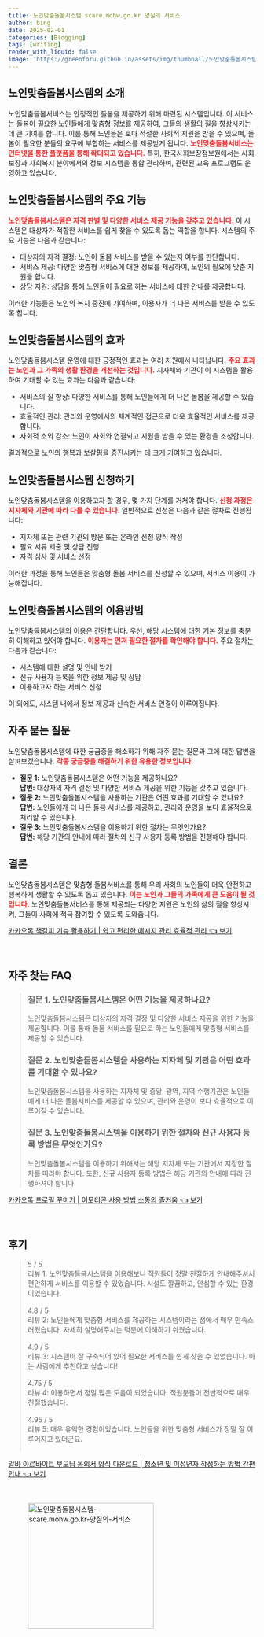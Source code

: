 ```yaml
---
title: 노인맞춤돌봄시스템 scare.mohw.go.kr 양질의 서비스
author: bing
date: 2025-02-01
categories: [Blogging]
tags: [writing]
render_with_liquid: false
image: 'https://greenforu.github.io/assets/img/thumbnail/노인맞춤돌봄시스템-scare.mohw.go.kr-양질의-서비스.webp'
---
```



<h2 id='노인맞춤돌봄시스템의 소개'>노인맞춤돌봄시스템의 소개</h2>

<p>노인맞춤돌봄서비스는 안정적인 돌봄을 제공하기 위해 마련된 시스템입니다. 이 서비스는 돌봄이 필요한 노인들에게 맞춤형 정보를 제공하여, 그들의 생활의 질을 향상시키는 데 큰 기여를 합니다. 이를 통해 노인들은 보다 적절한 사회적 지원을 받을 수 있으며, 돌봄이 필요한 분들의 요구에 부합하는 서비스를 제공받게 됩니다. <b><span style="color: #ee2323;">노인맞춤돌봄서비스는 인터넷을 통한 플랫폼을 통해 확대되고 있습니다.</span></b> 특히, 한국사회보장정보원에서는 사회보장과 사회복지 분야에서의 정보 시스템을 통합 관리하며, 관련된 교육 프로그램도 운영하고 있습니다.</p>

<h2 id='노인맞춤돌봄시스템의 주요 기능'>노인맞춤돌봄시스템의 주요 기능</h2>

<p><b><span style="color: #ee2323;">노인맞춤돌봄시스템은 자격 판별 및 다양한 서비스 제공 기능을 갖추고 있습니다.</span></b> 이 시스템은 대상자가 적합한 서비스를 쉽게 찾을 수 있도록 돕는 역할을 합니다. 시스템의 주요 기능은 다음과 같습니다:</p>

<ul>
    <li>대상자의 자격 결정: 노인이 돌봄 서비스를 받을 수 있는지 여부를 판단합니다.</li>
    <li>서비스 제공: 다양한 맞춤형 서비스에 대한 정보를 제공하여, 노인의 필요에 맞춘 지원을 합니다.</li>
    <li>상담 지원: 상담을 통해 노인들이 필요로 하는 서비스에 대한 안내를 제공합니다.</li>
</ul>

<p>이러한 기능들은 노인의 복지 증진에 기여하며, 이용자가 더 나은 서비스를 받을 수 있도록 합니다.</p>

<h2 id='노인맞춤돌봄시스템의 효과'>노인맞춤돌봄시스템의 효과</h2>

<p>노인맞춤돌봄시스템 운영에 대한 긍정적인 효과는 여러 차원에서 나타납니다. <b><span style="color: #ee2323;">주요 효과는 노인과 그 가족의 생활 환경을 개선하는 것입니다.</span></b> 지자체와 기관이 이 시스템을 활용하여 기대할 수 있는 효과는 다음과 같습니다:</p>

<ul>
    <li>서비스의 질 향상: 다양한 서비스를 통해 노인들에게 더 나은 돌봄을 제공할 수 있습니다.</li>
    <li>효율적인 관리: 관리와 운영에서의 체계적인 접근으로 더욱 효율적인 서비스를 제공합니다.</li>
    <li>사회적 소외 감소: 노인이 사회와 연결되고 지원을 받을 수 있는 환경을 조성합니다.</li>
</ul>

<p>결과적으로 노인의 행복과 보살핌을 증진시키는 데 크게 기여하고 있습니다.</p>

<h2 id='노인맞춤돌봄시스템 신청하기'>노인맞춤돌봄시스템 신청하기</h2>

<p>노인맞춤돌봄시스템을 이용하고자 할 경우, 몇 가지 단계를 거쳐야 합니다. <b><span style="color: #ee2323;">신청 과정은 지자체와 기관에 따라 다를 수 있습니다.</span></b> 일반적으로 신청은 다음과 같은 절차로 진행됩니다:</p>

<ul>
    <li>지자체 또는 관련 기관의 방문 또는 온라인 신청 양식 작성</li>
    <li>필요 서류 제출 및 상담 진행</li>
    <li>자격 심사 및 서비스 선정</li>
</ul>

<p>이러한 과정을 통해 노인들은 맞춤형 돌봄 서비스를 신청할 수 있으며, 서비스 이용이 가능해집니다.</p>

<h2 id='노인맞춤돌봄시스템의 이용방법'>노인맞춤돌봄시스템의 이용방법</h2>

<p>노인맞춤돌봄시스템의 이용은 간단합니다. 우선, 해당 시스템에 대한 기본 정보를 충분히 이해하고 있어야 합니다. <b><span style="color: #ee2323;">이용자는 먼저 필요한 절차를 확인해야 합니다.</span></b> 주요 절차는 다음과 같습니다:</p>

<ul>
    <li>시스템에 대한 설명 및 안내 받기</li>
    <li>신규 사용자 등록을 위한 정보 제공 및 상담</li>
    <li>이용하고자 하는 서비스 신청</li>
</ul>

<p>이 외에도, 시스템 내에서 정보 제공과 신속한 서비스 연결이 이루어집니다.</p>

<h2 id='자주 묻는 질문'>자주 묻는 질문</h2>

<p>노인맞춤돌봄시스템에 대한 궁금증을 해소하기 위해 자주 묻는 질문과 그에 대한 답변을 살펴보겠습니다. <b><span style="color: #ee2323;">각종 궁금증을 해결하기 위한 유용한 정보입니다.</span></b></p>

<ul>
    <li><b>질문 1:</b> 노인맞춤돌봄시스템은 어떤 기능을 제공하나요?<br><b>답변:</b> 대상자의 자격 결정 및 다양한 서비스 제공을 위한 기능을 갖추고 있습니다.</li>
    <li><b>질문 2:</b> 노인맞춤돌봄시스템을 사용하는 기관은 어떤 효과를 기대할 수 있나요?<br><b>답변:</b> 노인들에게 더 나은 돌봄 서비스를 제공하고, 관리와 운영을 보다 효율적으로 처리할 수 있습니다.</li>
    <li><b>질문 3:</b> 노인맞춤돌봄시스템을 이용하기 위한 절차는 무엇인가요?<br><b>답변:</b> 해당 기관의 안내에 따라 절차와 신규 사용자 등록 방법을 진행해야 합니다.</li>
</ul>

<h2 id='결론'>결론</h2>

<p>노인맞춤돌봄시스템은 맞춤형 돌봄서비스를 통해 우리 사회의 노인들이 더욱 안전하고 행복하게 생활할 수 있도록 돕고 있습니다. <b><span style="color: #ee2323;">이는 노인과 그들의 가족에게 큰 도움이 될 것입니다.</span></b> 노인맞춤돌봄서비스를 통해 제공되는 다양한 지원은 노인의 삶의 질을 향상시켜, 그들이 사회에 적극 참여할 수 있도록 도와줍니다.</p>


<p><a class="click-button" title="카카오톡 책갈피 기능 활용하기 | 쉽고 편리한 메시지 관리 효율적 관리" href="https://greenforu.github.io/posts/%EC%B9%B4%EC%B9%B4%EC%98%A4%ED%86%A1-%EC%B1%85%EA%B0%88%ED%94%BC-%EA%B8%B0%EB%8A%A5-%ED%99%9C%EC%9A%A9%ED%95%98%EA%B8%B0-%EC%89%BD%EA%B3%A0-%ED%8E%B8%EB%A6%AC%ED%95%9C-%EB%A9%94%EC%8B%9C%EC%A7%80-%EA%B4%80%EB%A6%AC-%ED%9A%A8%EC%9C%A8%EC%A0%81-%EA%B4%80%EB%A6%AC/" rel="dofollow">카카오톡 책갈피 기능 활용하기 | 쉽고 편리한 메시지 관리 효율적 관리 👈 보기</a></p><br>
<h2 id='자주_찾는_FAQ'>자주 찾는 FAQ</h2>
<div itemscope="" itemtype="https://schema.org/FAQPage"> 
<blockquote> 
<div itemscope="" itemprop="mainEntity" itemtype="https://schema.org/Question"> 
<h3 itemprop="name">질문 1. 노인맞춤돌봄시스템은 어떤 기능을 제공하나요?</h3> 
<div itemscope="" itemprop="acceptedAnswer" itemtype="https://schema.org/Answer"> 
<span itemprop="text"> 
<p>노인맞춤돌봄시스템은 대상자의 자격 결정 및 다양한 서비스 제공을 위한 기능을 제공합니다. 이를 통해 돌봄 서비스를 필요로 하는 노인들에게 맞춤형 서비스를 제공할 수 있습니다.</p> 
</span> 
</div> 
</div> 
<div itemscope="" itemprop="mainEntity" itemtype="https://schema.org/Question"> 
<h3 itemprop="name">질문 2. 노인맞춤돌봄시스템을 사용하는 지자체 및 기관은 어떤 효과를 기대할 수 있나요?</h3> 
<div itemscope="" itemprop="acceptedAnswer" itemtype="https://schema.org/Answer"> 
<span itemprop="text"> 
<p>노인맞춤돌봄시스템을 사용하는 지자체 및 중앙, 광역, 지역 수행기관은 노인들에게 더 나은 돌봄서비스를 제공할 수 있으며, 관리와 운영이 보다 효율적으로 이루어질 수 있습니다.</p> 
</span> 
</div> 
</div> 
<div itemscope="" itemprop="mainEntity" itemtype="https://schema.org/Question"> 
<h3 itemprop="name">질문 3. 노인맞춤돌봄시스템을 이용하기 위한 절차와 신규 사용자 등록 방법은 무엇인가요?</h3> 
<div itemscope="" itemprop="acceptedAnswer" itemtype="https://schema.org/Answer"> 
<span itemprop="text"> 
<p>노인맞춤돌봄시스템을 이용하기 위해서는 해당 지자체 또는 기관에서 지정한 절차를 따라야 합니다. 또한, 신규 사용자 등록 방법은 해당 기관의 안내에 따라 진행하셔야 합니다.</p> 
</span> 
</div> 
</div> 
</blockquote> 
</div>
<p><a class="click-button" title="카카오톡 프로필 꾸미기 | 이모티콘 사용 방법 소통의 즐거움" href="https://greenforu.github.io/posts/%EC%B9%B4%EC%B9%B4%EC%98%A4%ED%86%A1-%ED%94%84%EB%A1%9C%ED%95%84-%EA%BE%B8%EB%AF%B8%EA%B8%B0-%EC%9D%B4%EB%AA%A8%ED%8B%B0%EC%BD%98-%EC%82%AC%EC%9A%A9-%EB%B0%A9%EB%B2%95-%EC%86%8C%ED%86%B5%EC%9D%98-%EC%A6%90%EA%B1%B0%EC%9B%80/" rel="dofollow">카카오톡 프로필 꾸미기 | 이모티콘 사용 방법 소통의 즐거움 👈 보기</a></p><br>
<h2 id='후기'>후기</h2>
<div itemscope itemtype="https://schema.org/Product">
  <blockquote>
  <div itemprop="review" itemscope itemtype="https://schema.org/Review">
      <div itemprop="reviewRating" itemscope itemtype="https://schema.org/Rating"> <span itemprop="ratingValue">5</span> / <span itemprop="bestRating">5</span> </div>
      <span itemprop="reviewBody">리뷰 1: 노인맞춤돌봄시스템을 이용해보니 직원들이 정말 친절하게 안내해주셔서 편안하게 서비스를 이용할 수 있었습니다. 시설도 깔끔하고, 안심할 수 있는 환경이었습니다.</span>
  </div>
  <br>
  <div itemprop="review" itemscope itemtype="https://schema.org/Review">
      <div itemprop="reviewRating" itemscope itemtype="https://schema.org/Rating"> <span itemprop="ratingValue">4.8</span> / <span itemprop="bestRating">5</span> </div>
      <span itemprop="reviewBody">리뷰 2: 노인들에게 맞춤형 서비스를 제공하는 시스템이라는 점에서 매우 만족스러웠습니다. 자세히 설명해주시는 덕분에 이해하기 쉬웠습니다.</span>
  </div>
  <br>
  <div itemprop="review" itemscope itemtype="https://schema.org/Review">
      <div itemprop="reviewRating" itemscope itemtype="https://schema.org/Rating"> <span itemprop="ratingValue">4.9</span> / <span itemprop="bestRating">5</span> </div>
      <span itemprop="reviewBody">리뷰 3: 시스템이 잘 구축되어 있어 필요한 서비스를 쉽게 찾을 수 있었습니다. 아는 사람에게 추천하고 싶습니다!</span>
  </div>
  <br>
  <div itemprop="review" itemscope itemtype="https://schema.org/Review">
      <div itemprop="reviewRating" itemscope itemtype="https://schema.org/Rating"> <span itemprop="ratingValue">4.75</span> / <span itemprop="bestRating">5</span> </div>
      <span itemprop="reviewBody">리뷰 4: 이용하면서 정말 많은 도움이 되었습니다. 직원분들이 전반적으로 매우 친절했습니다.</span>
  </div>
  <br>
  <div itemprop="review" itemscope itemtype="https://schema.org/Review">
      <div itemprop="reviewRating" itemscope itemtype="https://schema.org/Rating"> <span itemprop="ratingValue">4.95</span> / <span itemprop="bestRating">5</span> </div>
      <span itemprop="reviewBody">리뷰 5: 매우 유익한 경험이었습니다. 노인들을 위한 맞춤형 서비스가 정말 잘 이루어지고 있더군요.</span>
  </div>
  <br>
  </blockquote>
</div>
<p><a class="click-button" title="알바 아르바이트 부모님 동의서 양식 다운로드 | 청소년 및 미성년자 작성하는 방법 간편 안내" href="https://greenforu.github.io/posts/%EC%95%8C%EB%B0%94-%EC%95%84%EB%A5%B4%EB%B0%94%EC%9D%B4%ED%8A%B8-%EB%B6%80%EB%AA%A8%EB%8B%98-%EB%8F%99%EC%9D%98%EC%84%9C-%EC%96%91%EC%8B%9D-%EB%8B%A4%EC%9A%B4%EB%A1%9C%EB%93%9C-%EC%B2%AD%EC%86%8C%EB%85%84-%EB%B0%8F-%EB%AF%B8%EC%84%B1%EB%85%84%EC%9E%90-%EC%9E%91%EC%84%B1%ED%95%98%EB%8A%94-%EB%B0%A9%EB%B2%95-%EA%B0%84%ED%8E%B8-%EC%95%88%EB%82%B4/" rel="dofollow">알바 아르바이트 부모님 동의서 양식 다운로드 | 청소년 및 미성년자 작성하는 방법 간편 안내 👈 보기</a></p><br>
<figure class="image"><img src="https://greenforu.github.io/assets/img/thumbnail/노인맞춤돌봄시스템-scare.mohw.go.kr-양질의-서비스.webp" alt="노인맞춤돌봄시스템-scare.mohw.go.kr-양질의-서비스" width="256" height="256"></figure>